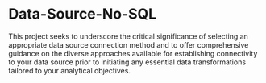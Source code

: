 # Data-Source-No-SQL
This project seeks to underscore the critical significance of selecting an appropriate data source connection method and to offer comprehensive guidance on the diverse approaches available for establishing connectivity to your data source prior to initiating any essential data transformations tailored to your analytical objectives.
